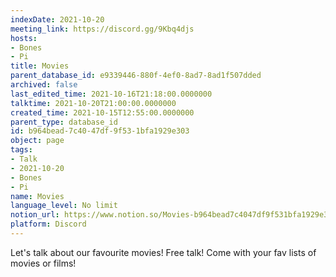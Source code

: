 ```yaml
---
indexDate: 2021-10-20
meeting_link: https://discord.gg/9Kbq4djs
hosts:
- Bones
- Pi
title: Movies
parent_database_id: e9339446-880f-4ef0-8ad7-8ad1f507dded
archived: false
last_edited_time: 2021-10-16T21:18:00.0000000
talktime: 2021-10-20T21:00:00.0000000
created_time: 2021-10-15T12:55:00.0000000
parent_type: database_id
id: b964bead-7c40-47df-9f53-1bfa1929e303
object: page
tags:
- Talk
- 2021-10-20
- Bones
- Pi
name: Movies
language_level: No limit
notion_url: https://www.notion.so/Movies-b964bead7c4047df9f531bfa1929e303
platform: Discord
---
```


Let's talk about our favourite movies!
Free talk! Come with your fav lists of movies or films!


